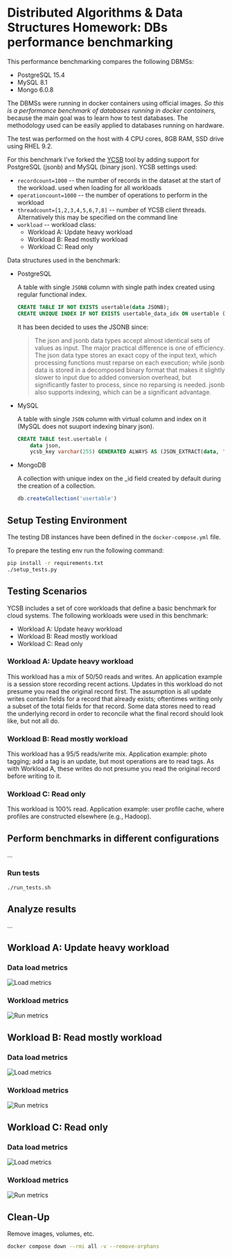# Distributed Algorithms & Data Structures Homework: DBs performance benchmarking

This performance benchmarking compares the following DBMSs:
- PostgreSQL 15.4
- MySQL 8.1
- Mongo 6.0.8

The DBMSs were running in docker containers using official images. *So this is a performance benchmark of databases running in docker containers,* because the main goal was to learn how to test databases. The methodology used can be easily applied to databases running on hardware.

The test was performed on the host with 4 CPU cores, 8GB RAM, SSD drive using RHEL 9.2.

For this benchmark I've forked the [YCSB](https://github.com/brianfrankcooper/YCSB) tool by adding support for PostgreSQL (jsonb) and MySQL (binary json). YCSB settings used:
- `recordcount=1000` -- the number of records in the dataset at the start of the workload. used when loading for all workloads
- `operationcount=1000` -- the number of operations to perform in the workload
- `threadcount=[1,2,3,4,5,6,7,8]` -- number of YCSB client threads. Alternatively this may be specified on the command line
- `workload` -- workload class:
  - Workload A: Update heavy workload
  - Workload B: Read mostly workload
  - Workload C: Read only

Data structures used in the benchmark:

- PostgreSQL

    A table with single `JSONB` column with single path index created using regular functional index.
    ```sql
    CREATE TABLE IF NOT EXISTS usertable(data JSONB);
    CREATE UNIQUE INDEX IF NOT EXISTS usertable_data_idx ON usertable ((data->>'YCSB_KEY'));
    ```
    It has been decided to uses the JSONB since:
    > The json and jsonb data types accept almost identical sets of values as input. The major practical difference is one of efficiency. The json data type stores an exact copy of the input text, which processing functions must reparse on each execution; while jsonb data is stored in a decomposed binary format that makes it slightly slower to input due to added conversion overhead, but significantly faster to process, since no reparsing is needed. jsonb also supports indexing, which can be a significant advantage.

- MySQL

    A table with single `JSON` column with virtual column and index on it (MySQL does not suuport indexing binary json).
    ```sql
    CREATE TABLE test.usertable (
        data json,
        ycsb_key varchar(255) GENERATED ALWAYS AS (JSON_EXTRACT(data, '$.YCSB_KEY')) STORED PRIMARY KEY);
    ```

- MongoDB

    A collection with unique index on the _id field created by default during the creation of a collection.
    ```js
    db.createCollection('usertable')
    ```

## Setup Testing Environment

The testing DB instances have been defined in the `docker-compose.yml` file.

To prepare the testing env run the following command:
```sh
pip install -r requirements.txt
./setup_tests.py
```

## Testing Scenarios

YCSB includes a set of core workloads that define a basic benchmark for cloud systems. The following workloads were used in this benchmark:
- Workload A: Update heavy workload
- Workload B: Read mostly workload
- Workload C: Read only

### Workload A: Update heavy workload

This workload has a mix of 50/50 reads and writes. An application example is a session store recording recent actions. Updates in this workload do not presume you read the original record first. The assumption is all update writes contain fields for a record that already exists; oftentimes writing only a subset of the total fields for that record. Some data stores need to read the underlying record in order to reconcile what the final record should look like, but not all do.

### Workload B: Read mostly workload
This workload has a 95/5 reads/write mix. Application example: photo tagging; add a tag is an update, but most operations are to read tags. As with Workload A, these writes do not presume you read the original record before writing to it.

### Workload C: Read only

This workload is 100% read. Application example: user profile cache, where profiles are constructed elsewhere (e.g., Hadoop).

## Perform benchmarks in different configurations
...

### Run tests
```sh
./run_tests.sh
```

## Analyze results
...

## Workload A: Update heavy workload

### Data load metrics
![Load metrics](report_output/report_workloada_load.png)

### Workload metrics
![Run metrics](report_output/report_workloada_run.png)

## Workload B: Read mostly workload

### Data load metrics
![Load metrics](report_output/report_workloadb_load.png)

### Workload metrics
![Run metrics](report_output/report_workloadb_run.png)

## Workload C: Read only

### Data load metrics
![Load metrics](report_output/report_workloadc_load.png)

### Workload metrics
![Run metrics](report_output/report_workloadc_run.png)

## Clean-Up

Remove images, volumes, etc.
```sh
docker compose down --rmi all -v --remove-orphans
```
